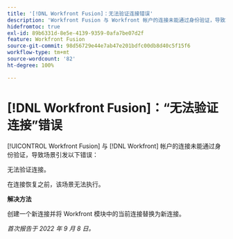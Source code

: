 ```yaml
---
title: '[!DNL Workfront Fusion]：无法验证连接错误'
description: 'Workfront Fusion 与 Workfront 帐户的连接未能通过身份验证，导致场景引发以下错误：无法验证连接。'
hidefromtoc: true
exl-id: 89b6331d-8e5e-4139-9359-0afa7be07d2f
feature: Workfront Fusion
source-git-commit: 98d56729e44e7ab47e201bdfc00db8d40c5f15f6
workflow-type: tm+mt
source-wordcount: '82'
ht-degree: 100%

---
```


# [!DNL Workfront Fusion]：“无法验证连接”错误

<!--This article is live by request for the workaround-->

[!UICONTROL Workfront Fusion] 与 [!DNL Workfront] 帐户的连接未能通过身份验证，导致场景引发以下错误：

无法验证连接。

在连接恢复之前，该场景无法执行。

**解决方法**

创建一个新连接并将 Workfront 模块中的当前连接替换为新连接。

_首次报告于 2022 年 9 月 8 日。_
